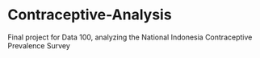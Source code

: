 # Contraceptive-Analysis
Final project for Data 100, analyzing the National Indonesia Contraceptive Prevalence Survey
